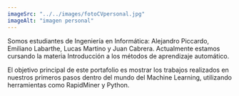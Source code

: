 ```yaml
---
imageSrc: "../../images/fotoCVpersonal.jpg"
imageAlt: "imagen personal"
---
```


Somos estudiantes de Ingeniería en Informática: Alejandro Piccardo, Emiliano Labarthe, Lucas Martino y Juan Cabrera. Actualmente estamos cursando la materia Introducción a los métodos de aprendizaje automático.

El objetivo principal de este portafolio es mostrar los trabajos realizados en nuestros primeros pasos dentro del mundo del Machine Learning, utilizando herramientas como RapidMiner y Python.

